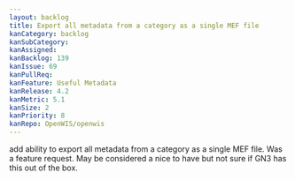 ```yaml
---
layout: backlog
title: Export all metadata from a category as a single MEF file
kanCategory: backlog
kanSubCategory:
kanAssigned:
kanBacklog: 139
kanIssue: 69
kanPullReq:
kanFeature: Useful Metadata
kanRelease: 4.2
kanMetric: 5.1
kanSize: 2
kanPriority: 8
kanRepo: OpenWIS/openwis
---
```

add ability to export all metadata from a category as a single MEF file. Was a feature request. May be considered a nice to have but not sure if GN3 has this out of the box.
